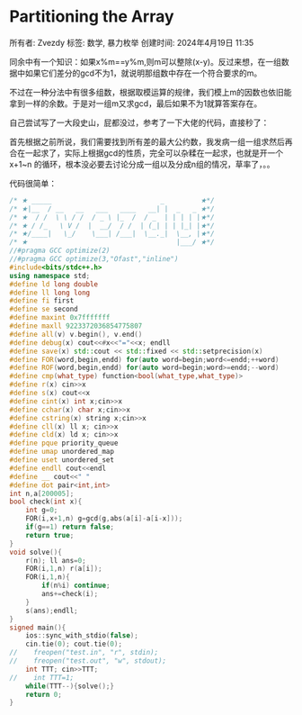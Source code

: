 # Partitioning the Array

所有者: Zvezdy
标签: 数学, 暴力枚举
创建时间: 2024年4月19日 11:35

同余中有一个知识：如果x%m==y%m,则m可以整除(x-y)。反过来想，在一组数据中如果它们差分的gcd不为1，就说明那组数中存在一个符合要求的m。

不过在一种分法中有很多组数，根据取模运算的规律，我们模上m的因数也依旧能拿到一样的余数。于是对一组m又求gcd，最后如果不为1就算答案存在。

自己尝试写了一大段史山，屁都没过，参考了一下大佬的代码，直接秒了：

首先根据之前所说，我们需要找到所有差的最大公约数，我发病一组一组求然后再合在一起求了，实际上根据gcd的性质，完全可以杂糅在一起求，也就是开一个 x+1~n 的循环，根本没必要去讨论分成一组以及分成n组的情况，草率了，。。

代码很简单：

```cpp
/* ★ _____                           _         ★*/
/* ★|__  / __   __   ___   ____   __| |  _   _ ★*/
/* ★  / /  \ \ / /  / _ \ |_  /  / _  | | | | |★*/
/* ★ / /_   \ V /  |  __/  / /  | (_| | | |_| |★*/
/* ★/____|   \_/    \___| /___|  \__._|  \__, |★*/
/* ★                                     |___/ ★*/
//#pragma GCC optimize(2)
//#pragma GCC optimize(3,"Ofast","inline")
#include<bits/stdc++.h>
using namespace std;
#define ld long double
#define ll long long
#define fi first
#define se second
#define maxint 0x7fffffff
#define maxll 9223372036854775807
#define all(v) v.begin(), v.end()
#define debug(x) cout<<#x<<"="<<x; endll
#define save(x) std::cout << std::fixed << std::setprecision(x)
#define FOR(word,begin,endd) for(auto word=begin;word<=endd;++word)
#define ROF(word,begin,endd) for(auto word=begin;word>=endd;--word)
#define cmp(what_type) function<bool(what_type,what_type)>
#define r(x) cin>>x
#define s(x) cout<<x
#define cint(x) int x;cin>>x
#define cchar(x) char x;cin>>x
#define cstring(x) string x;cin>>x
#define cll(x) ll x; cin>>x
#define cld(x) ld x; cin>>x
#define pque priority_queue
#define umap unordered_map
#define uset unordered_set
#define endll cout<<endl
#define __ cout<<" "
#define dot pair<int,int>
int n,a[200005];
bool check(int x){
    int g=0;
    FOR(i,x+1,n) g=gcd(g,abs(a[i]-a[i-x]));
    if(g==1) return false;
    return true;
}
void solve(){
    r(n); ll ans=0;
    FOR(i,1,n) r(a[i]);
    FOR(i,1,n){
        if(n%i) continue;
        ans+=check(i);
    }
    s(ans);endll;
}
signed main(){
    ios::sync_with_stdio(false);
    cin.tie(0); cout.tie(0);
//    freopen("test.in", "r", stdin);
//    freopen("test.out", "w", stdout);
    int TTT; cin>>TTT;
//    int TTT=1;
    while(TTT--){solve();}
    return 0;
}
```